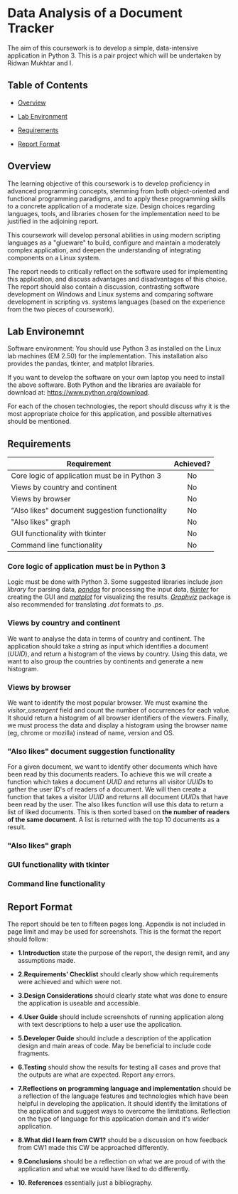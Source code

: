 # Data Analysis of a Document Tracker

The aim of this coursework is to develop a simple, data-intensive application in Python 3. This is a pair project which will be undertaken by Ridwan Mukhtar and I. 

## Table of Contents

* [Overview](https://github.com/CMHayden/Data-Analysis-of-a-Document-Tracker#overview)

* [Lab Environment](https://github.com/CMHayden/Data-Analysis-of-a-Document-Tracker#lab-environemnt)

* [Requirements](https://github.com/CMHayden/Data-Analysis-of-a-Document-Tracker#requirements)

* [Report Format](https://github.com/CMHayden/Data-Analysis-of-a-Document-Tracker#report-format)

## Overview

The learning objective of this coursework is to develop proficiency in advanced programming concepts, stemming from both object-oriented and functional programming paradigms, and to apply these programming skills to a concrete application of a moderate size. Design choices regarding languages, tools, and libraries chosen for the implementation need to be justified in the adjoining report.

This coursework will develop personal abilities in using modern scripting languages as a "glueware" to build, configure and maintain a moderately complex application, and deepen the understanding of integrating components on a Linux system.

The report needs to critically reflect on the software used for implementing this application, and discuss advantages and disadvantages of this choice. The report should also contain a discussion, contrasting software development on Windows and Linux systems and comparing software development in scripting vs. systems languages (based on the experience from the two pieces of coursework).

## Lab Environemnt

Software environment: You should use Python 3 as installed on the Linux lab machines (EM 2.50) for the implementation. This installation also provides the pandas, tkinter, and matplot libraries.

If you want to develop the software on your own laptop you need to install the above software. Both Python and the libraries are available for download at: https://www.python.org/download.

For each of the chosen technologies, the report should discuss why it is the most appropriate choice for this application, and possible alternatives should be mentioned.

## Requirements

| Requirement                                                                       | Achieved?     |
| --------------------------------------------------------------------------------- |:-------------:|
| Core logic of application must be in Python 3                                     | No            |
| Views by country and continent                                                    | No            |
| Views by browser                                                                  | No            |
| "Also likes" document suggestion functionality                                    | No            |
| "Also likes" graph                                                                | No            |
| GUI functionality with tkinter                                                    | No            |
| Command line functionality                                                        | No            |

### Core logic of application must be in Python 3

Logic must be done with Python 3. Some suggested libraries include *json library* for parsing data, *[pandas](https://pandas.pydata.org/)* for processing the input data, *[tkinter](https://docs.python.org/2/library/tkinter.html)* for creating the GUI and *[matplot](https://matplotlib.org/)* for visualizing the results. *[Graphviz](https://www.graphviz.org/)* package is also recommended for translating *.dot* formats to *.ps*.

### Views by country and continent

We want to analyse the data in terms of country and continent. The application should take a string as input which identifies a document (*UUID*), and return a histogram of the views by country. Using this data, we want to also group the countries by continents and generate a new histogram.

### Views by browser

We want to identify the most popular browser. We must examine the *visitor_useragent* field and count the number of occurrences for each value. It should return a histogram of all browser identifiers of the viewers. Finally, we must process the data and display a histogram using the browser name (eg, chrome or mozilla) instead of name, version and OS. 

### "Also likes" document suggestion functionality

For a given document, we want to identify other documents which have been read by this documents readers. To achieve this we will create a function which takes a document *UUID* and returns all visitor *UUID*s to gather the user ID's of readers of a document. We will then create a function that takes a visitor *UUID* and returns all document *UUID*s that have been read by the user. The also likes function will use this data to return a list of liked documents. This is then sorted based on **the number of readers of the same document**. A list is returned with the top 10 documents as a result.

### "Also likes" graph

### GUI functionality with tkinter

### Command line functionality

## Report Format

The report should be ten to fifteen pages long. Appendix is not included in page limit and may be used for screenshots. This is the format the report should follow:

* **1.Introduction** state the purpose of the report, the design remit, and any assumptions made. 

* **2.Requirements' Checklist** should clearly show which requirements were achieved and which were not.

* **3.Design Considerations** should clearly state what was done to ensure the application is useable and accessible.

* **4.User Guide** should include screenshots of running application along with text descriptions to help a user use the application.

* **5.Developer Guide** should include a description of the application design and main areas of code. May be beneficial to include code fragments.

* **6.Testing** should show the results for testing all cases and prove that the outputs are what are expected. Report any errors.

* **7.Reflections on programming language and implementation** should be a reflection of the language features and technologies which have been helpful in developing the application. It should identify the limitations of the application and suggest ways to overcome the limitations. Reflection on the type of language for this application domain and it's wider application.

* **8.What did I learn from CW1?** should be a discussion on how feedback from CW1 made this CW be approached differently.

* **9.Conclusions** should be a reflection on what we are proud of with the application and what we would have liked to do differently.

* **10. References** essentially just a bibliography.
